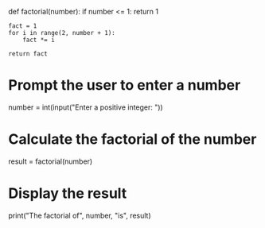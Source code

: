 def factorial(number):
    if number <= 1:
        return 1

    fact = 1
    for i in range(2, number + 1):
        fact *= i

    return fact

# Prompt the user to enter a number
number = int(input("Enter a positive integer: "))

# Calculate the factorial of the number
result = factorial(number)

# Display the result
print("The factorial of", number, "is", result)
